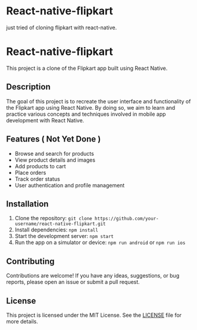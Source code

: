 # React-native-flipkart
just tried of cloning flipkart with react-native.


# React-native-flipkart
This project is a clone of the Flipkart app built using React Native.

## Description
The goal of this project is to recreate the user interface and functionality of the Flipkart app using React Native. By doing so, we aim to learn and practice various concepts and techniques involved in mobile app development with React Native.

## Features ( Not Yet Done )
- Browse and search for products
- View product details and images
- Add products to cart
- Place orders
- Track order status
- User authentication and profile management

## Installation
1. Clone the repository: `git clone https://github.com/your-username/react-native-flipkart.git`
2. Install dependencies: `npm install`
3. Start the development server: `npm start`
4. Run the app on a simulator or device: `npm run android` or `npm run ios`

## Contributing
Contributions are welcome! If you have any ideas, suggestions, or bug reports, please open an issue or submit a pull request.

## License
This project is licensed under the MIT License. See the [LICENSE](LICENSE) file for more details.